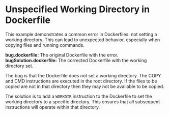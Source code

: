 # Unspecified Working Directory in Dockerfile

This example demonstrates a common error in Dockerfiles: not setting a working directory. This can lead to unexpected behavior, especially when copying files and running commands. 

**bug.dockerfile:** The original Dockerfile with the error.
**bugSolution.dockerfile:** The corrected Dockerfile with the working directory set.

The bug is that the Dockerfile does not set a working directory. The COPY and CMD instructions are executed in the root directory. If the files to be copied are not in that directory then they may not be available to be copied. 

The solution is to add a `WORKDIR` instruction to the Dockerfile to set the working directory to a specific directory.  This ensures that all subsequent instructions will operate within that directory. 